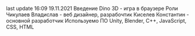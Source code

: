 last update 16:09 19.11.2021
Введение
Dino 3D - игра в браузере 
Роли
Чикулаев Владислав - веб дизайнер, разрабочтик
Киселев Константин - основной разработчик 
Используемо ПО 
Unity, Blender, C++, JavaScript, CSS, HTML

